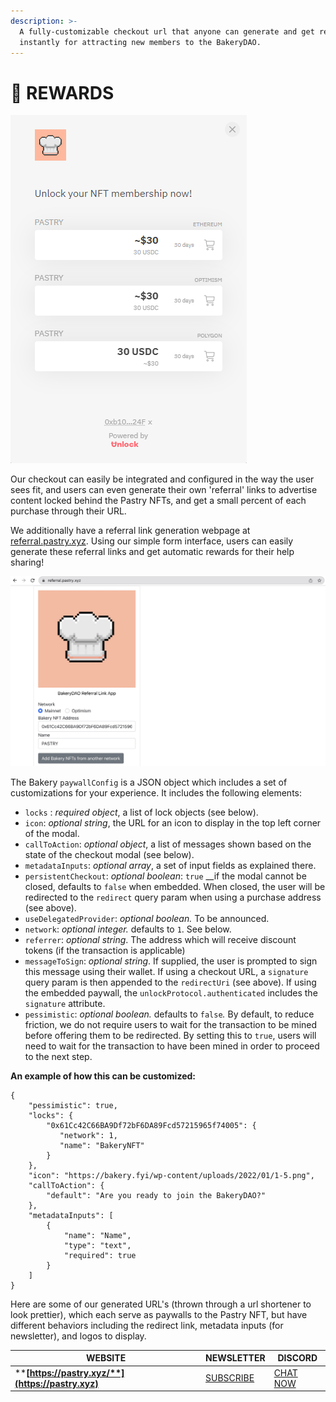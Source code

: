 ```yaml
---
description: >-
  A fully-customizable checkout url that anyone can generate and get rewarded
  instantly for attracting new members to the BakeryDAO.
---
```


# 🎀 REWARDS

![Bakery Checkout](<../../.gitbook/assets/image (9) (1) (1).png>)

Our checkout can easily be integrated and configured in the way the user sees fit, and users can even generate their own 'referral' links to advertise content locked behind the Pastry NFTs, and get a small percent of each purchase through their URL.

We additionally have a referral link generation webpage at [referral.pastry.xyz](https://referral.pastry.xyz). Using our simple form interface, users can easily generate these referral links and get automatic rewards for their help sharing!

![Pastry Referral Generation Page](../../.gitbook/assets/6C1F355F-382F-4C43-9BC3-6E8D7295AB98.jpeg)

The Bakery `paywallConfig` is a JSON object which includes a set of customizations for your experience. It includes the following elements:

* `locks` : _required object_, a list of lock objects (see below).
* `icon`: _optional string_, the URL for an icon to display in the top left corner of the modal.
* `callToAction`: _optional object_, a list of messages shown based on the state of the checkout modal (see below).
* `metadataInputs`: _optional array_, a set of input fields as explained there.
* `persistentCheckout`: _optional boolean_: `true` \_\_if the modal cannot be closed, defaults to `false` when embedded. When closed, the user will be redirected to the `redirect` query param when using a purchase address (see above).
* `useDelegatedProvider`: _optional boolean._ To be announced.
* `network`: _optional integer._ defaults to `1`. See below.
* `referrer`: _optional string_. The address which will receive discount tokens (if the transaction is applicable)
* `messageToSign`: _optional string_. If supplied, the user is prompted to sign this message using their wallet. If using a checkout URL, a `signature` query param is then appended to the `redirectUri` (see above). If using the embedded paywall, the `unlockProtocol.authenticated` includes the `signature` attribute.
* `pessimistic`: _optional boolean._ defaults to `false`_._ By default, to reduce friction, we do not require users to wait for the transaction to be mined before offering them to be redirected. By setting this to `true`, users will need to wait for the transaction to have been mined in order to proceed to the next step.

**An example of how this can be customized:**

```
{
    "pessimistic": true,
    "locks": {
        "0x61Cc42C66BA9Df72bF6DA89Fcd57215965f74005": {
           "network": 1,
           "name": "BakeryNFT"
        }
    },
    "icon": "https://bakery.fyi/wp-content/uploads/2022/01/1-5.png",
    "callToAction": {
        "default": "Are you ready to join the BakeryDAO?"
    },
    "metadataInputs": [
        {
            "name": "Name",
            "type": "text",
            "required": true
        }
    ]
}
```

Here are some of our generated URL's (thrown through a url shortener to look prettier), which each serve as paywalls to the Pastry NFT, but have different behaviors including the redirect link, metadata inputs (for newsletter), and logos to display.

| WEBSITE                                               | NEWSLETTER                                                                                                                                                                                                                                                                    | DISCORD                                  |
| ----------------------------------------------------- | ----------------------------------------------------------------------------------------------------------------------------------------------------------------------------------------------------------------------------------------------------------------------------- | ---------------------------------------- |
| ****[**https://pastry.xyz/**](https://pastry.xyz)**** | [SUBSCRIBE](https://newsletter.unlock-protocol.com/?title=The%20Chefs%20Menu\&description=A%20monthly%20newsletter%20serving%20up%20the%20hottest%20news%20in%20DeFi.\&locks=10x61Cc42C66BA9Df72bF6DA89Fcd57215965f74005\&locks=100x73fc36bA5684655807F60a6437463cC527f50027) | [CHAT NOW](https://bakerydao.me/discord) |
